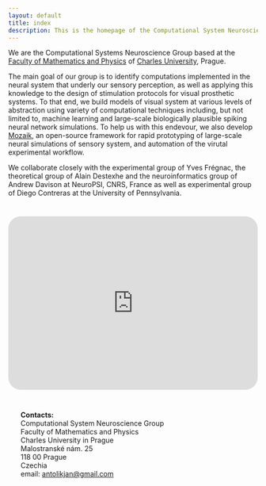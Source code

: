 ```yaml
---
layout: default
title: index
description: This is the homepage of the Computational System Neuroscience Group at the Faculty of Mathematics and Physics of Charles University, Prague. From here you can find our information about our research projects, software, publications, and project proposals.
---
```



<div class="charles_uni_picture"></div> 

We are the Computational Systems Neuroscience Group based at the [Faculty of Mathematics and Physics](https://www.mff.cuni.cz/) of [Charles University](https://cuni.cz/), Prague. 

The main goal of our group is to identify computations implemented in the neural system that underly our sensory perception, as well as applying this knowledge to the design of stimulation protocols for visual prosthetic systems. To that end, we build models of visual system at various levels of abstraction using variety of computational techniques including, but not limited to, machine learning and large-scale biologically plausible spiking neural network simulations. To help us with this endevour, we also develop [Mozaik](/software.html), an open-source framework for rapid prototyping of large-scale neural simulations of sensory system, and automation of the virutal experimental workflow.

We collaborate closely with the experimental group of Yves Frégnac, the theoretical group of Alain Destexhe and the neuroinformatics group of Andrew Davison at NeuroPSI, CNRS, France as well as experimental group of Diego Contreras at the University of Pennsylvania.

<div class="flex">
           <iframe src="https://maps.google.com/maps?q=charles%20university%20malostranske&t=&z=13&ie=UTF8&iwloc=&output=embed" height="450" style="border-radius:25px;border:0;width: 100%;height: 350px; margin-top:25px;" allowfullscreen="" loading="lazy"></iframe>
        <div style="margin-left: 25px; margin-top:25px;">
            <br>
            <b>Contacts:</b>
            <br>
            Computational System Neuroscience Group <br>
            Faculty of Mathematics and Physics<br>
            Charles University in Prague<br>
            Malostranské nám. 25<br>
            118 00 Prague<br>
            Czechia<br>
            email: <a href="mailto:antolikjan@gmail.com">antolikjan@gmail.com</a>
    </div>
</div>

